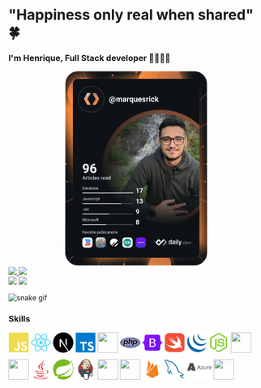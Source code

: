 <div>
    <h1>"Happiness only real when shared" 🍀</h1>
</div>
<div>
    <h3>I'm Henrique, Full Stack developer 🧑🏻‍💻🤘</h3>
</div>
<div style="text-align: center;">
    <a href="https://app.daily.dev/marquesrick"><img
            src="https://github.com/MarquesRick/MarquesRick/blob/master/devcard.svg" width="280"
            alt="Henrique Marques's      Dev Card" /></a>
</div>
<div>
    <a href="https://github.com/MarquesRick">
        <img height="180em"
            src="https://github-readme-stats.vercel.app/api?username=MarquesRick&show_icons=true&theme=onedark&include_all_commits=true&count_private=true" />
        <img height="180em"
            src="https://github-readme-stats.vercel.app/api/top-langs/?username=MarquesRick&layout=compact&langs_count=8&theme=onedark" />
</div>
<div>
    <a href="mailto:hmservicostech@outlook.com.br"><img
            src="https://img.shields.io/badge/Microsoft_Outlook-0078D4?style=for-the-badge&logo=microsoft-outlook&logoColor=white"
            target="_blank"></a>
    <a href="https://www.linkedin.com/in/henri-marques" target="_blank"><img
            src="https://img.shields.io/badge/-LinkedIn-%230077B5?style=for-the-badge&logo=linkedin&logoColor=white"
            target="_blank"></a>
</div>

<!--****[![Top Langs](https://github-readme-stats.vercel.app/api/top-langs/?username=MarquesRick&layout=compact)](https://github.com/MarquesRick/github-readme-stats) -->
<!--![Snake animation](https://github.com/MarquesRick/MarquesRick/blob/output/github-contribution-grid-snake.svg) -->

![snake gif](https://github.com/MarquesRick/MarquesRick/blob/output/github-contribution-grid-snake.gif)

### Skills
<div>
    <img src="https://github.com/devicons/devicon/blob/master/icons/javascript/javascript-plain.svg" width="40"
        height="40" />
    <img src="https://github.com/devicons/devicon/blob/master/icons/react/react-original.svg" width="40" height="40" />
    <img src="https://github.com/devicons/devicon/blob/master/icons/nextjs/nextjs-original.svg" width="40"
        height="40" />
    <img src="https://github.com/devicons/devicon/blob/master/icons/typescript/typescript-original.svg" width="40"
        height="40" />
    <img src="https://cdn.jsdelivr.net/gh/devicons/devicon/icons/angularjs/angularjs-original.svg" width="40"
        height="40" />
    <img src="https://github.com/devicons/devicon/blob/master/icons/php/php-original.svg" width="40" height="40" />
    <img src="https://github.com/devicons/devicon/blob/master/icons/bootstrap/bootstrap-original.svg" width="40"
        height="40" />
    <img src="https://github.com/devicons/devicon/blob/master/icons/swift/swift-original.svg" width="40" height="40" />
    <img src="https://github.com/devicons/devicon/blob/master/icons/jquery/jquery-plain.svg" width="40" height="40" />
    <img src="https://github.com/devicons/devicon/blob/master/icons/nodejs/nodejs-original.svg" width="40"
        height="40" />
    <img src="https://cdn.jsdelivr.net/gh/devicons/devicon/icons/csharp/csharp-original.svg" width="40" height="40" />
    <img src="https://cdn.jsdelivr.net/gh/devicons/devicon/icons/dotnetcore/dotnetcore-original.svg" width="40"
        height="40" />
    <img src="https://github.com/devicons/devicon/blob/master/icons/java/java-plain.svg" width="40" height="40" />
    <img src="https://github.com/devicons/devicon/blob/master/icons/spring/spring-original.svg" width="40"
        height="40" />
    <img src="https://github.com/devicons/devicon/blob/master/icons/jenkins/jenkins-original.svg" width="40"
        height="40" />
    <img src="https://cdn.jsdelivr.net/gh/devicons/devicon/icons/docker/docker-original.svg" width="40" height="40" />
    <img src="https://cdn.jsdelivr.net/gh/devicons/devicon/icons/microsoftsqlserver/microsoftsqlserver-plain-wordmark.svg"
        width="40" height="40" />
    <img src="https://github.com/devicons/devicon/blob/master/icons/firebase/firebase-plain.svg" width="40"
        height="40" />
    <img src="https://github.com/devicons/devicon/blob/master/icons/mysql/mysql-original.svg" width="40" height="40" />
    <img src="https://github.com/devicons/devicon/blob/master/icons/azure/azure-plain-wordmark.svg" width="50"
        height="50" />
    <img src="https://cdn.jsdelivr.net/gh/devicons/devicon/icons/git/git-original.svg" width="40" height="40" />
</div>
</div>
